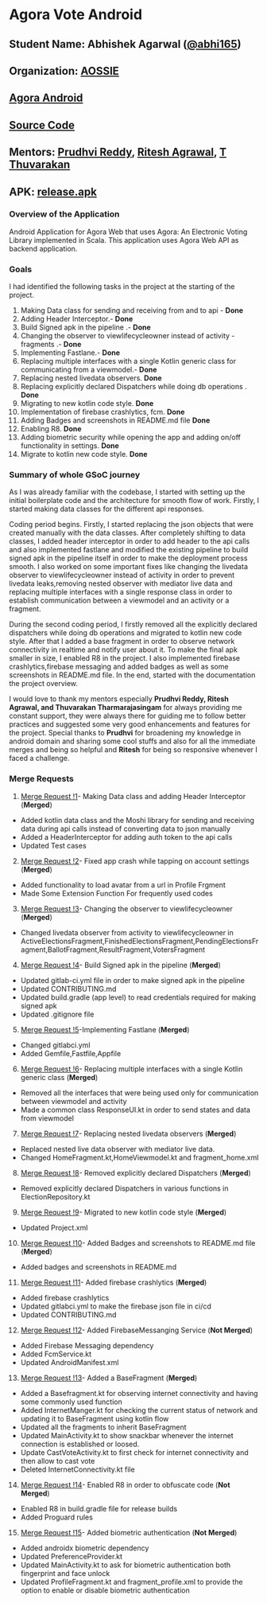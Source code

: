 # Agora Vote Android

## Student Name: Abhishek Agarwal ([@abhi165](https://gitlab.com/abhi165))

## Organization: [AOSSIE](https://aossie.gitlab.io/)

## [Agora Android](https://gitlab.com/aossie/agora-android/)

## [Source Code](https://gitlab.com/aossie/agora-android/-/tree/gsoc-2021)

## Mentors: [Prudhvi Reddy](https://github.com/prudhvir3ddy), [Ritesh Agrawal](https://github.com/Ritesh-Ag), [T Thuvarakan](https://github.com/Thuva4)

## APK: [release.apk]()


### Overview of the Application

Android Application for Agora Web that uses Agora: An Electronic Voting Library implemented in Scala. This application uses Agora Web API as backend application.


### Goals

I had identified the following tasks in the project at the starting of the project.

1.  Making Data class for sending and receiving from and to api - **Done**
2.  Adding Header Interceptor.- **Done**
3.  Build Signed apk in the pipeline .- **Done**
4.  Changing the observer to viewlifecycleowner instead of activity - fragments .- **Done**
5.  Implementing Fastlane.- **Done**
6.  Replacing multiple interfaces with a single Kotlin generic class for communicating from a viewmodel.- **Done**
7.  Replacing nested livedata observers. **Done**
8.  Replacing explicitly declared Dispatchers while doing db operations . **Done**
9.  Migrating to new kotlin code style. **Done**
10. Implementation of firebase crashlytics, fcm. **Done**
11. Adding Badges and screenshots in README.md file **Done**
12. Enabling R8. **Done**
13. Adding biometric security while opening the app and adding on/off functionality in settings. **Done**
14. Migrate to kotlin new code style. **Done**



### Summary of whole GSoC journey

As I was already familiar with the codebase, I started with setting up the initial boilerplate code and the architecture for smooth flow of work. Firstly, I started making data classes for the different api responses.

Coding period begins. Firstly, I started replacing the json objects that were created manually with the data classes. After completely shifting to data classes, I added header interceptor in order to add header to the api calls and also implemented fastlane and modified the existing pipeline to build signed apk in the  pipeline itself in order to make the deployment process smooth. I also worked on some important fixes like changing the livedata observer to viewlifecycleowner instead of activity in order to prevent livedata leaks,removing nested observer with mediator live data and replacing multiple interfaces with a single response class in order to establish communication between a viewmodel and an activity or a fragment.

During the second coding period, I firstly removed all the explicitly declared dispatchers while doing db operations and migrated to kotlin new code style. After that I added a base fragment in order to observe network connectivity in realtime and notify user about it. To make the final apk smaller in size, I enabled R8 in the project. I also implemented firebase crashlytics,firebase messaging and added badges as well as some screenshots in README.md file.  In the end, started with the documentation the project overview.

I would love to thank my mentors especially **Prudhvi Reddy, Ritesh Agrawal, and Thuvarakan Tharmarajasingam** for always providing me constant support, they were always there for guiding me to follow better practices and suggested some very good enhancements and features for the project. Special thanks to **Prudhvi** for broadening my knowledge in android domain and sharing some cool stuffs and also for all the immediate merges and being so helpful and **Ritesh** for being so responsive whenever I faced a challenge.

### Merge Requests

1. [Merge Request !1](https://gitlab.com/aossie/agora-android/-/merge_requests/373)- Making Data class and adding Header Interceptor  (**Merged**)
* Added kotlin data class and the Moshi library for sending and receiving data during api calls instead of converting data to json manually
* Added a HeaderInterceptor for adding auth token to the api calls
* Updated Test cases

2. [Merge Request !2](https://gitlab.com/aossie/agora-android/-/merge_requests/377)- Fixed app crash while tapping on account settings   (**Merged**)
* Added functionality to load avatar from a url in  Profile Frgment
* Made Some Extension Function For frequently used codes

3. [Merge Request !3](https://gitlab.com/aossie/agora-android/-/merge_requests/378)- Changing the observer to viewlifecycleowner   (**Merged**)
* Changed livedata observer from activity to viewlifecycleowner in ActiveElectionsFragment,FinishedElectionsFragment,PendingElectionsFragment,BallotFragment,ResultFragment,VotersFragment

4. [Merge Request !4](https://gitlab.com/aossie/agora-android/-/merge_requests/379)- Build Signed apk in the pipeline   (**Merged**)
* Updated gitlab-ci.yml file in order to make signed apk in the pipeline
* Updated CONTRIBUTING.md
* Updated build.gradle (app level) to read credentials required for making signed apk
* Updated .gitignore file

5. [Merge Request !5](https://gitlab.com/aossie/agora-android/-/merge_requests/382)-Implementing Fastlane   (**Merged**)
* Changed gitlabci.yml
* Added Gemfile,Fastfile,Appfile

6. [Merge Request !6](https://gitlab.com/aossie/agora-android/-/merge_requests/383)- Replacing multiple interfaces with a single Kotlin generic class   (**Merged**)
* Removed all the interfaces that were being used only for communication between viewmodel and activity
* Made a common class ResponseUI.kt in order to send states and data from viewmodel

7. [Merge Request !7](https://gitlab.com/aossie/agora-android/-/merge_requests/387)- Replacing nested livedata observers   (**Merged**)
* Replaced nested live data observer with mediator live data.
* Changed HomeFragment.kt,HomeViewmodel.kt and fragment_home.xml

8. [Merge Request !8](https://gitlab.com/aossie/agora-android/-/merge_requests/391)- Removed explicitly declared Dispatchers   (**Merged**)
* Removed explicitly declared Dispatchers in various functions in ElectionRepository.kt

9. [Merge Request !9](https://gitlab.com/aossie/agora-android/-/merge_requests/392)- Migrated to new kotlin code style   (**Merged**)
* Updated Project.xml

10. [Merge Request !10](https://gitlab.com/aossie/agora-android/-/merge_requests/395)- Added Badges and screenshots to README.md file   (**Merged**)
* Added badges and screenshots in README.md

11. [Merge Request !11](https://gitlab.com/aossie/agora-android/-/merge_requests/397)- Added firebase crashlytics   (**Merged**)
* Added firebase crashlytics
* Updated gitlabci.yml to make the firebase json file in ci/cd
* Updated CONTRIBUTING.md

12. [Merge Request !12](https://gitlab.com/aossie/agora-android/-/merge_requests/396)- Added FirebaseMessanging Service   (**Not Merged**)
* Added Firebase Messaging dependency
* Added FcmService.kt
* Updated AndroidManifest.xml

13. [Merge Request !13](https://gitlab.com/aossie/agora-android/-/merge_requests/390)- Added a BaseFragment   (**Merged**)
* Added a Basefragment.kt for observing internet connectivity and having some commonly used function
* Added InternetManger.kt  for checking the current status of network and updating it to BaseFragment using kotlin flow
* Updated all the fragments to inherit BaseFragment
* Updated MainActivity.kt to show snackbar whenever the internet connection is established or loosed.
* Update CastVoteActivity.kt to first check for internet connectivity and then allow to cast vote
* Deleted InternetConnectivity.kt file

14.  [Merge Request !14](https://gitlab.com/aossie/agora-android/-/merge_requests/394)- Enabled R8 in order to obfuscate code   (**Not Merged**)
* Enabled R8 in build.gradle file for release builds
* Added Proguard rules

15. [Merge Request !15](https://gitlab.com/aossie/agora-android/-/merge_requests/400)- Added biometric authentication   (**Not Merged**)
* Added androidx biometric dependency
* Updated PreferenceProvider.kt
* Updated MainActivity.kt to ask for biometric authentication both fingerprint and face unlock
* Updated ProfileFragment.kt and fragment_profile.xml to provide the option to enable or disable biometric authentication